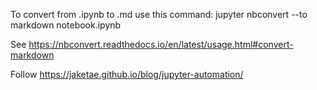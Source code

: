 To convert from .ipynb to .md use this command:
jupyter nbconvert --to markdown notebook.ipynb

See https://nbconvert.readthedocs.io/en/latest/usage.html#convert-markdown

Follow https://jaketae.github.io/blog/jupyter-automation/ 
